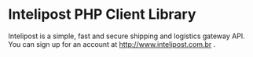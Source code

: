  Intelipost PHP Client Library
===================

Intelipost is a simple, fast and secure shipping and logistics gateway API. You can sign up for an account at http://www.intelipost.com.br .

